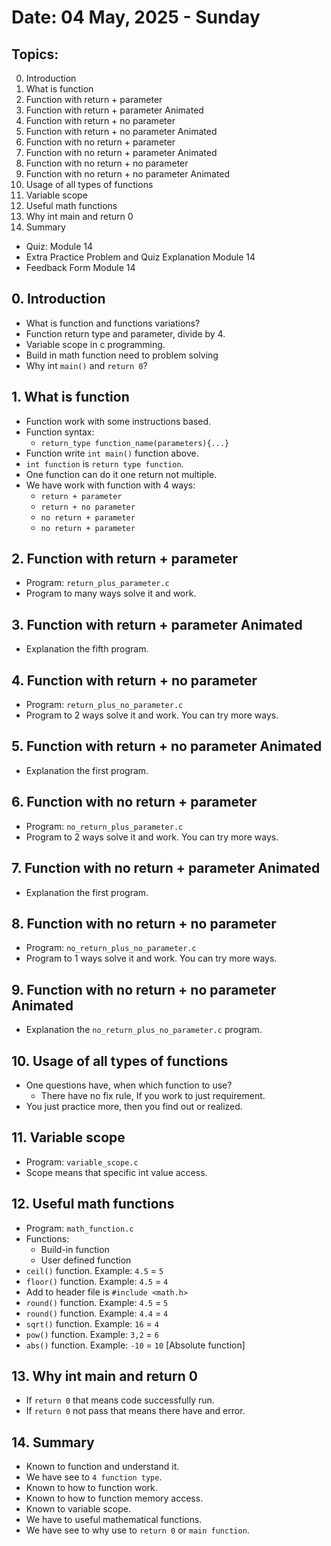 # Date: 04 May, 2025 - Sunday

## Topics:
0. Introduction
1. What is function
2. Function with return + parameter
3. Function with return + parameter Animated
4. Function with return + no parameter
5. Function with return + no parameter Animated
6. Function with no return + parameter
7. Function with no return + parameter Animated
8. Function with no return + no parameter
9. Function with no return + no parameter Animated
10. Usage of all types of functions
11. Variable scope
12. Useful math functions
13. Why int main and return 0
14. Summary
- Quiz: Module 14
- Extra Practice Problem and Quiz Explanation Module 14
- Feedback Form Module 14

## 0. Introduction
- What is function and functions variations?
- Function return type and parameter, divide by 4.
- Variable scope in c programming.
- Build in math function need to problem solving
- Why int `main()` and `return 0`?

## 1. What is function
- Function work with some instructions based.
- Function syntax:
    - `return_type function_name(parameters){...}`
- Function write `int main()` function above.
- `int function` is `return type function`.
- One function can do it one return not multiple.
- We have work with function with 4 ways:
    - `return + parameter`
    - `return + no parameter`
    - `no return + parameter`
    - `no return + parameter`

## 2. Function with return + parameter
- Program: `return_plus_parameter.c`
- Program to many ways solve it and work.

## 3. Function with return + parameter Animated
- Explanation the fifth program.

## 4. Function with return + no parameter
- Program: `return_plus_no_parameter.c`
- Program to 2 ways solve it and work. You can try more ways.

## 5. Function with return + no parameter Animated
- Explanation the first program.

## 6. Function with no return + parameter
- Program: `no_return_plus_parameter.c`
- Program to 2 ways solve it and work. You can try more ways.

## 7. Function with no return + parameter Animated
- Explanation the first program.

## 8. Function with no return + no parameter
- Program: `no_return_plus_no_parameter.c`
- Program to 1 ways solve it and work. You can try more ways.

## 9. Function with no return + no parameter Animated
- Explanation the `no_return_plus_no_parameter.c` program.

## 10. Usage of all types of functions
- One questions have, when which function to use?
    - There have no fix rule, If you work to just requirement.
- You just practice more, then you find out or realized.

## 11. Variable scope
- Program: `variable_scope.c`
- Scope means that specific int value access.

## 12. Useful math functions
- Program: `math_function.c`
- Functions:
    - Build-in function
    - User defined function
- `ceil()` function. Example: `4.5` = `5`
- `floor()` function. Example: `4.5` = `4`
- Add to header file is `#include <math.h>`
- `round()` function. Example: `4.5` = `5`
- `round()` function. Example: `4.4` = `4`
- `sqrt()` function. Example: `16` = `4`
- `pow()` function. Example: `3,2` = `6`
- `abs()` function. Example: `-10` = `10` [Absolute function]

## 13. Why int main and return 0
- If `return 0` that means code successfully run.
- If `return 0` not pass that means there have and error.

## 14. Summary
- Known to function and understand it.
- We have see to `4 function type`.
- Known to how to function work.
- Known to how to function memory access.
- Known to variable scope.
- We have to useful mathematical functions.
- We have see to why use to `return 0` or `main function`.